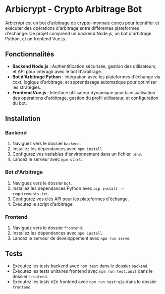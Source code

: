 # Arbicrypt - Crypto Arbitrage Bot

Arbicrypt est un bot d'arbitrage de crypto-monnaie conçu pour identifier et exécuter des opérations d'arbitrage entre différentes plateformes d'échange. Ce projet comprend un backend Node.js, un bot d'arbitrage Python, et un frontend Vue.js.

## Fonctionnalités

- **Backend Node.js** : Authentification sécurisée, gestion des utilisateurs, et API pour interagir avec le bot d'arbitrage.
- **Bot d'Arbitrage Python** : Intégration avec les plateformes d'échange via ccxt, logique d'arbitrage, et apprentissage automatique pour optimiser les stratégies.
- **Frontend Vue.js** : Interface utilisateur dynamique pour la visualisation des opérations d'arbitrage, gestion du profil utilisateur, et configuration du bot.

## Installation

### Backend

1. Naviguez vers le dossier `backend`.
2. Installez les dépendances avec `npm install`.
3. Configurez vos variables d'environnement dans un fichier `.env`.
4. Lancez le serveur avec `npm start`.

### Bot d'Arbitrage

1. Naviguez vers le dossier `bot`.
2. Installez les dépendances Python avec `pip install -r requirements.txt`.
3. Configurez vos clés API pour les plateformes d'échange.
4. Exécutez le script d'arbitrage.

### Frontend

1. Naviguez vers le dossier `frontend`.
2. Installez les dépendances avec `npm install`.
3. Lancez le serveur de développement avec `npm run serve`.

## Tests

- Exécutez les tests backend avec `npm test` dans le dossier `backend`.
- Exécutez les tests unitaires frontend avec `npm run test:unit` dans le dossier `frontend`.
- Exécutez les tests e2e frontend avec `npm run test:e2e` dans le dossier `frontend`.
